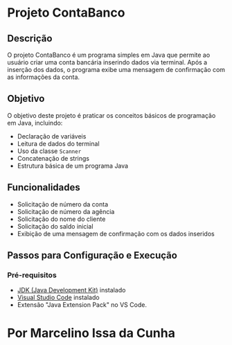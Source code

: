 # Projeto ContaBanco

## Descrição
O projeto ContaBanco é um programa simples em Java que permite ao usuário criar uma conta bancária inserindo dados via terminal. Após a inserção dos dados, o programa exibe uma mensagem de confirmação com as informações da conta.

## Objetivo
O objetivo deste projeto é praticar os conceitos básicos de programação em Java, incluindo:
- Declaração de variáveis
- Leitura de dados do terminal
- Uso da classe `Scanner`
- Concatenação de strings
- Estrutura básica de um programa Java

## Funcionalidades
- Solicitação de número da conta
- Solicitação de número da agência
- Solicitação do nome do cliente
- Solicitação do saldo inicial
- Exibição de uma mensagem de confirmação com os dados inseridos

## Passos para Configuração e Execução

### Pré-requisitos
- [JDK (Java Development Kit)](https://www.oracle.com/java/technologies/javase-jdk11-downloads.html) instalado
- [Visual Studio Code](https://code.visualstudio.com/) instalado
- Extensão "Java Extension Pack" no VS Code.


# Por Marcelino Issa da Cunha